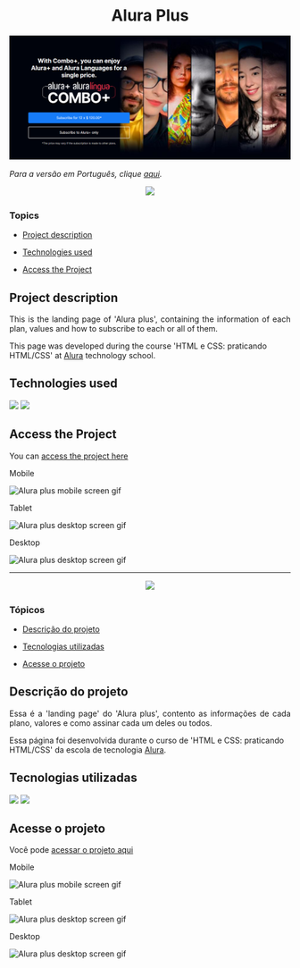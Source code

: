 <h1 align='center'> Alura Plus </h1> 


<img src="./src/alura-plus-header-screenshot.png" alt="The Alura plus ">

_Para a versão em Português, clique [aqui](#portuguese)._



<p align="center">
   <img src="http://img.shields.io/static/v1?label=STATUS&message=DEVELOPING&color=yellow&style=for-the-badge"/>
</p>


### Topics

- [Project description](#project-description)

- [Technologies used](#technologies-used)

- [Access the Project](#access-the-project)


## Project description

<p align="justify">
This is the landing page of 'Alura plus', containing the information of each plan, values and how to subscribe to each or all of them.

This page was developed during the course 'HTML e CSS: praticando HTML/CSS' at [Alura](https://www.alura.com.br) technology school.
</p>


## Technologies used

<div>
  <img src="https://img.shields.io/badge/HTML5-E34F26?style=for-the-badge&logo=html5&logoColor=white">
  <img src="https://img.shields.io/badge/CSS3-1572B6?style=for-the-badge&logo=css3&logoColor=white">
</div>


## Access the Project

You can [access the project here](https://bo83dev.github.io/alura-plus) 


Mobile

<img src="./src/alura-plus-mobile-screen.gif" alt="Alura plus mobile screen gif">

Tablet 

<img src="./src/alura-plus-tablet-screen.gif" alt="Alura plus desktop screen gif">

Desktop 

<img src="./src/alura-plus-desktop-screen.gif" alt="Alura plus desktop screen gif">

---

<div id="portuguese">

<p align="center">
   <img src="http://img.shields.io/static/v1?label=STATUS&message=EM%20DESENVOLVIMENTO&color=yellow&style=for-the-badge"/>
</p>

### Tópicos 

- [Descrição do projeto](#descrição-do-projeto)

- [Tecnologias utilizadas](#tecnologias-utilizadas)

- [Acesse o projeto](#acesse-o-projeto)

## Descrição do projeto 

<p align="justify">
Essa é a 'landing page' do 'Alura plus', contento as informações de cada plano, valores e como assinar cada um deles ou todos.

Essa página foi desenvolvida durante o curso de 'HTML e CSS: praticando HTML/CSS' da escola de tecnologia [Alura](https://www.alura.com.br).
</p>

## Tecnologias utilizadas

<div>
  <img src="https://img.shields.io/badge/HTML5-E34F26?style=for-the-badge&logo=html5&logoColor=white">
  <img src="https://img.shields.io/badge/CSS3-1572B6?style=for-the-badge&logo=css3&logoColor=white">
</div>

## Acesse o projeto

Você pode [acessar o projeto aqui](https://bo83dev.github.io/alura-plus) 

Mobile

<img src="./src/alura-plus-mobile-screen.gif" alt="Alura plus mobile screen gif">

Tablet 

<img src="./src/alura-plus-tablet-screen.gif" alt="Alura plus desktop screen gif">

Desktop 

<img src="./src/alura-plus-desktop-screen.gif" alt="Alura plus desktop screen gif">
